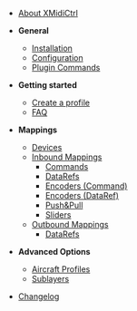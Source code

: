 <!-- docs/_sidebar.md -->

* [About XMidiCtrl](/)

* **General**
  * [Installation](installation.md)
  * [Configuration](configuration.md)
  * [Plugin Commands](plugin_commands.md)

* **Getting started**
  * [Create a profile](create_profile.md)
  * [FAQ](faq.md)

* **Mappings**
  * [Devices](device.md) 
  * [Inbound Mappings](inbound_mapping.md)
      * [Commands](inbound_mapping_command.md)
      * [DataRefs](inbound_mapping_dataref.md)
      * [Encoders (Command)](inbound_mapping_encoder_cmd.md)
      * [Encoders (DataRef)](inbound_mapping_encoder_drf.md)
      * [Push&Pull](inbound_mapping_pushnpull.md)
      * [Sliders](inbound_mapping_slider.md)
  * [Outbound Mappings](outbound_mapping.md)
      * [DataRefs](outbound_mapping_dataref.md)
* **Advanced Options**
  * [Aircraft Profiles](profile.md)  
  * [Sublayers](sublayers.md)

* [Changelog](changelog.md)

